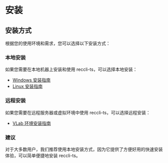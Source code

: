 # 安装

## 安装方式

根据您的使用环境和需求，您可以选择以下安装方式：

### 本地安装

如果您需要在本地机器上安装和使用 reccli-ts，可以选择本地安装：

- [Windows 安装指南](local/windows.md)
- [Linux 安装指南](local/linux.md)

### 远程安装

如果您需要在远程服务器或虚拟环境中使用 reccli-ts，可以选择远程安装：

- [VLab 环境安装指南](remote/vlab.md)

### 建议

对于大多数用户，我们推荐使用本地安装方式，因为它提供了方便好用的快速安装体验，可以简单便捷地安装 reccli-ts。
